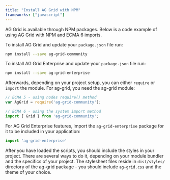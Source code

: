 ```yaml
---
title: "Install AG Grid with NPM"
frameworks: ["javascript"]
---
```


AG Grid is available through NPM packages. Below is a code example of using AG Grid with NPM and ECMA 6 imports.

To install AG Grid and update your `package.json` file run:

```bash
npm install --save ag-grid-community
```

To install AG Grid Enterprise and update your `package.json` file run:


```bash
npm install --save ag-grid-enterprise
```

Afterwards, depending on your project setup, you can either `require` or `import` the module. For ag-grid, you need the ag-grid module:

```js
// ECMA 5 - using nodes require() method
var AgGrid = require('ag-grid-community');

// ECMA 6 - using the system import method
import { Grid } from 'ag-grid-community';
```

For AG Grid Enterprise features, import the `ag-grid-enterprise` package for it to be included in your application:

```js
import 'ag-grid-enterprise'
```

After you have loaded the scripts, you should include the styles in your project. There are several
ways to do it, depending on your module bundler and the specifics of your project. The stylesheet
files reside in `dist/styles/` directory of the ag-grid package - you should include `ag-grid.css`
and the theme of your choice.
